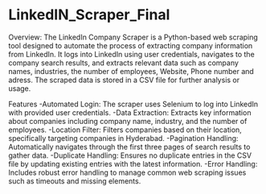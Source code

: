 # LinkedIN_Scraper_Final

Overview:
The LinkedIn Company Scraper is a Python-based web scraping tool designed to automate the process of extracting company information from LinkedIn. It logs into LinkedIn using user credentials, navigates to the company search results, and extracts relevant data such as company names, industries, the number of employees, Website, Phone number and adress. The scraped data is stored in a CSV file for further analysis or usage.

Features
-Automated Login: The scraper uses Selenium to log into LinkedIn with provided user credentials.
-Data Extraction: Extracts key information about companies including company name, industry, and the number of employees.
-Location Filter: Filters companies based on their location, specifically targeting companies in Hyderabad.
-Pagination Handling: Automatically navigates through the first three pages of search results to gather data.
-Duplicate Handling: Ensures no duplicate entries in the CSV file by updating existing entries with the latest information.
-Error Handling: Includes robust error handling to manage common web scraping issues such as timeouts and missing elements.
